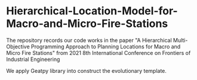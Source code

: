 # Hierarchical-Location-Model-for-Macro-and-Micro-Fire-Stations
The repository records our code works in the paper "A Hierarchical Multi-Objective Programming Approach to Planning Locations for Macro and Micro Fire Stations" from 2021 8th International Conference on Frontiers of Industrial Engineering

We apply Geatpy library into construct the evolutionary template.
